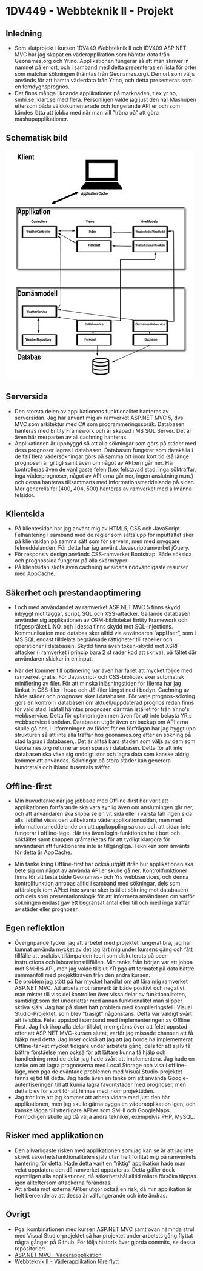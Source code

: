 # 1DV449 - Webbteknik II - Projekt

## Inledning
* Som slutprojekt i kursen 1DV449 Webbteknik II och IDV409 ASP.NET MVC har jag skapat en väderapplikation som hämtar data från Geonames.org och Yr.no. Applikationen fungerar så att man skriver in namnet på en ort, och i samband med detta presenteras en lista för orter som matchar sökningen (hämtas från Geonames.org). Den ort som väljs används för att hämta väderdata från Yr.no, och detta presenteras som en femdygnsprognos. 
* Det finns många liknande applikationer på marknaden, t.ex yr.no, smhi.se, klart.se med flera. Personligen valde jag just den här Mashupen eftersom båda väldokumenterade och fungerande API:er och som kändes lätta att jobba med när man vill ”träna på” att göra mashupapplikationer.

## Schematisk bild
<img src="https://github.com/mg222cd/1DV449_Projekt/blob/master/Weather_Schema.png" alt="schematisk bild" />

## Serversida
* Den största delen av applikationens funktionalitet hanteras av serversidan. Jag har använt mig av ramverket ASP.NET MVC 5, dvs. MVC som arkitektur med C# som programmeringsspråk. Databasen hanteras med Entity Framework och är skapad i MS SQL Server.  Det är även här merparten av all cachning hanteras. 
* Applikationen är uppbyggd så att alla sökningar som görs på städer med dess prognoser lagras i databasen. Databasen fungerar som datakälla i de fall flera vädersökningar görs på samma ort inom kort tid (så länge prognosen är giltig) samt även om något av API:ern går ner. Här kontrolleras även de vanligaste felen (t.ex felstavad stad, inga sökträffar, inga väderprognoser, något av API:erna går ner, ingen anslutning m.m.) och dessa hanteras tillsammans med informationsmeddelande på sidan. Mer generella fel (400, 404, 500) hanteras av ramverket med allmänna felsidor.

## Klientsida 
* På klientesidan har jag använt mig av HTML5, CSS och JavaScript. Felhantering i samband med de regler som satts upp för inputfältet sker på klientsidan på samma sätt som för servern, men med snyggare felmeddelanden. För detta har jag använt Javascriptramverket jQuery. 
* För responsiv design används CSS-ramverket Bootstrap. Både söksida och prognossida fungerar på alla skärmtyper.
* På klientsidan sköts även cachning av sidans nödvändigaste resurser med AppCache.

## Säkerhet och prestandaoptimering
* I och med användandet av ramverket ASP.NET MVC 5 finns skydd inbyggt mot taggar, script, SQL och XSS-attacker. Gällande databasen använder sig applikationen av ORM-biblioteket Entity Framework och frågespråket LINQ, och i dessa finns skydd mot SQL-injections. Kommunikation med databas sker alltid via användaren ”appUser”, som i MS SQL endast tilldelats begränsade rättigheter till tabeller och operationer i databasen. 
Skydd finns även token-skydd mot XSRF-attacker (i ramverket i princip bara 2 st rader kod att skriva), på fältet där användaren skickar in en input. 

* När det kommer till optimering var även här fallet att mycket följde med ramverket gratis. För Javascript- och CSS-bibliotek sker automatisk minifiering av filer. För att minska inläsningstiden för filerna har jag länkat in CSS-filer i head och JS-filer längst ned i bodyn. 
Cachning av både städer och prognoser sker i databasen. För varje prognos-sökning görs en kontroll i databasen om aktuell/uppdaterad prognos redan finns för vald stad. Isåfall hämtas prognosen därifrån istället för från Yr.no's webbservice. Detta för optimeringen men även för att inte belasta YR:s webbservice i onödan. Databasen utgör även en backup om API:erna skulle gå ner.
I utformningen av flödet för en förfrågan har jag byggt upp strukturen så att inte alla träffar hos geonames.org efter en sökning på stad lagras i databasen,. Det är alltså bara staden som väljs av dem som Geonames.org returnerar som sparas i databasen. Detta för att inte databasen ska växa sig onödigt stor och lagra data som kanske aldrig kommer att användas. Sökningar på stora städer kan generera hundratals och ibland tusentals träffar. 

## Offline-first
* Min huvudtanke när jag jobbade med Offline-first har varit att applikationen fortfarande ska vara synlig även om anslutningen går ner, och att användaren ska slippa se en vit sida eller i värsta fall ingen sida alls. Istället visas den välbekanta väderapplikationssidan, men med informationsmeddelande om att uppkoppling saknas och att sidan inte fungerar i offline-läge. Här tas även login-funktionen helt bort och sökfältet samt knappen gråmarkeras för att tydligt klargöra för användaren att funktionerna inte är tillgängliga. Tekniken som använts för detta är AppCache.

* Min tanke kring Offline-first har också utgått ifrån hur applikationen ska bete sig om något av använda API:er skulle gå ner. Kontrollfunktioner finns för att testa både Geonames- och Yrs webbservices, och denna kontrollfunktion anropas alltid i samband med sökningar, dels som affärslogik (om API:et inte svarar sker istället sökning mot databasen) och dels som presentationslogik för att informera användaren om varför sökningen endast gav ett begränsat antal eller till och med inga träffar av städer eller prognoser. 

## Egen reflektion
* Övergripande tycker jag att arbetet med projektet fungerat bra, jag har kunnat använda mycket av det jag lärt mig under kursens gång och fått tillfälle att praktisk tillämpa den teori som diskuterats på peer-instructions och laborationstillfällen.
Min tanke från början var att jobba mot SMHI:s API, men jag valde tillslut YR pga att formatet på data bättre sammanföll med projektkraven från den andra kursen. 
* De problem jag stött på har mycket handlat om att lära mig ramverket ASP.NET MVC. Att arbeta mot ramverk är både positivt och negativt, man mister till viss del kontrollen över vissa delar av funktionaliteten, samtidigt som det underlättar med annan funktionalitet man slipper skriva själv. Jag har på slutet haft problem med kompileringsfel i Visual Studio-Projektet, som blev "trasigt" någonstans. Detta var väldigt svårt att felsöka. Felet uppstod i samband med implementeringen av Offline First. Jag fick ihop alla delar tillslut, men gräms över att felet uppstod efter att ASP.NET MVC-kursen slutat, varför jag missade chansen att få hjäkp med detta. Jag inser också att jag att jag borde ha implementerat Offline-tänket mycket tidigare under arbetets gång, dels för att själv få bättre förståelse men också för att lättare kunna få hjälp och handledning med de delar jag hade svårt att implementera. Jag hade en tanke om att lagra prognoserna med Local Storage och visa i offline-läge, men pga de oväntade problemen med Visual Studio-projektet fanns ej tid till detta. Jag hade även en tanke om att använda Google-autentiseringen till att kunna lagra favoritstäder med prognoser, men detta blev för stort för att hinnas med inom projekttiden.
* Jag tror inte att jag kommer att arbeta vidare med just den här applikationen, men jag skulle gärna bygga en väderapplikation igen, och kanske lägga till ytterligare API:er som SMHI och GoogleMaps. Förmodligen skulle jag då välja andra tekniker, exempelvis PHP, MySQL. 

## Risker med applikationen
* Den allvarligaste risken med applikationen som jag kan se är att jag inte skrivit säkerhetsfunktionaliteten själv utan helt förlitat mig på ramverkets hantering för detta. Hade detta varit en ”riktig” applikation hade man velat uppdatera den då ramverket uppdateras. Detta gäller dock egentligen alla applikationer, då säkerhetshål alltid måste försöka täppas igen allteftersom attackerna förändras.
* Att arbeta mot externa API:er utgör också en risk, då min applikation är helt beroende av att dessa är välfungerande och inte ändras. 

## Övrigt
* Pga. kombinationen med kursen ASP.NET MVC samt ovan nämnda strul med Visual Studio-projektet så har projektet under arbetsts gång flyttat några gånger på Github. För följa historik över gjorda commits, se dessa repositorier:
* [ASP.NET MVC - Väderappplikation](https://github.com/1dv409/mg222cd-2-1-individuellt-arbete)
* [Webbteknik II - Väderapplikation före flytt](https://github.com/mg222cd/Projekt_1dv449_1dv409)
